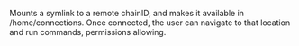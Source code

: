 Mounts a symlink to a remote chainID, and makes it available in /home/connections.  Once connected, the user can navigate to that location and run commands, permissions allowing.
